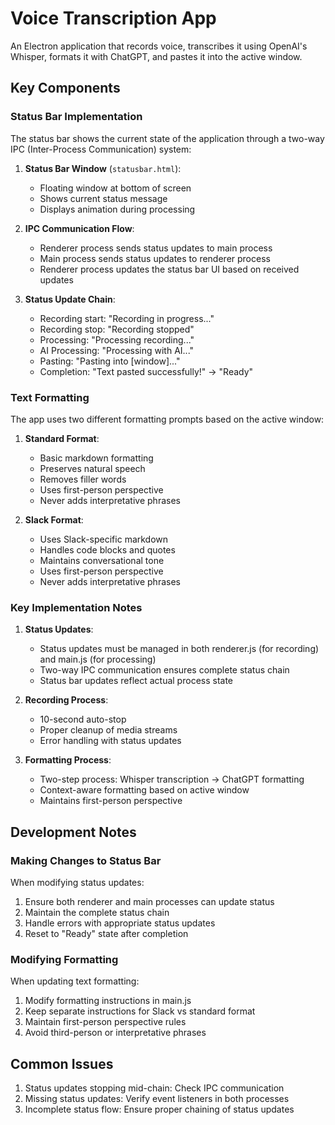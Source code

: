 # Voice Transcription App

An Electron application that records voice, transcribes it using OpenAI's Whisper, formats it with ChatGPT, and pastes it into the active window.

## Key Components

### Status Bar Implementation
The status bar shows the current state of the application through a two-way IPC (Inter-Process Communication) system:

1. **Status Bar Window** (`statusbar.html`):
   - Floating window at bottom of screen
   - Shows current status message
   - Displays animation during processing

2. **IPC Communication Flow**:
   - Renderer process sends status updates to main process
   - Main process sends status updates to renderer process
   - Renderer process updates the status bar UI based on received updates


3. **Status Update Chain**:
   - Recording start: "Recording in progress..."
   - Recording stop: "Recording stopped"
   - Processing: "Processing recording..."
   - AI Processing: "Processing with AI..."
   - Pasting: "Pasting into [window]..."
   - Completion: "Text pasted successfully!" → "Ready"

### Text Formatting
The app uses two different formatting prompts based on the active window:

1. **Standard Format**:
   - Basic markdown formatting
   - Preserves natural speech
   - Removes filler words
   - Uses first-person perspective
   - Never adds interpretative phrases

2. **Slack Format**:
   - Uses Slack-specific markdown
   - Handles code blocks and quotes
   - Maintains conversational tone
   - Uses first-person perspective
   - Never adds interpretative phrases

### Key Implementation Notes

1. **Status Updates**: 
   - Status updates must be managed in both renderer.js (for recording) and main.js (for processing)
   - Two-way IPC communication ensures complete status chain
   - Status bar updates reflect actual process state

2. **Recording Process**:
   - 10-second auto-stop
   - Proper cleanup of media streams
   - Error handling with status updates

3. **Formatting Process**:
   - Two-step process: Whisper transcription → ChatGPT formatting
   - Context-aware formatting based on active window
   - Maintains first-person perspective

## Development Notes

### Making Changes to Status Bar
When modifying status updates:
1. Ensure both renderer and main processes can update status
2. Maintain the complete status chain
3. Handle errors with appropriate status updates
4. Reset to "Ready" state after completion

### Modifying Formatting
When updating text formatting:
1. Modify formatting instructions in main.js
2. Keep separate instructions for Slack vs standard format
3. Maintain first-person perspective rules
4. Avoid third-person or interpretative phrases

## Common Issues
1. Status updates stopping mid-chain: Check IPC communication
2. Missing status updates: Verify event listeners in both processes
3. Incomplete status flow: Ensure proper chaining of status updates
